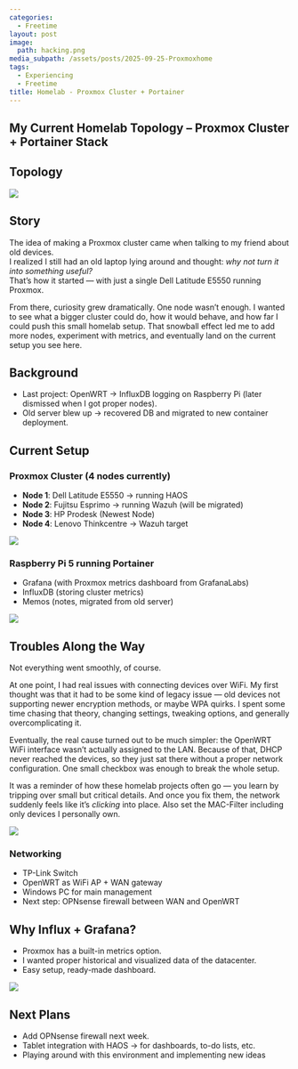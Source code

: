 ```yaml
---
categories:
  - Freetime
layout: post
image:
  path: hacking.png
media_subpath: /assets/posts/2025-09-25-Proxmoxhome
tags:
  - Experiencing
  - Freetime
title: Homelab - Proxmox Cluster + Portainer
---
```


## My Current Homelab Topology – Proxmox Cluster + Portainer Stack

## Topology

![](2025-09-26-18-48-31.png)

## Story

The idea of making a Proxmox cluster came when talking to my friend about old devices.  
I realized I still had an old laptop lying around and thought: *why not turn it into something useful?*  
That’s how it started — with just a single Dell Latitude E5550 running Proxmox.  

From there, curiosity grew dramatically. One node wasn’t enough. I wanted to see what a bigger cluster could do, how it would behave, and how far I could push this small homelab setup. That snowball effect led me to add more nodes, experiment with metrics, and eventually land on the current setup you see here.  

## Background
- Last project: OpenWRT → InfluxDB logging on Raspberry Pi (later dismissed when I got proper nodes).  
- Old server blew up → recovered DB and migrated to new container deployment.  


## Current Setup

### Proxmox Cluster (4 nodes currently)
- **Node 1**: Dell Latitude E5550 → running HAOS  
- **Node 2**: Fujitsu Esprimo → running Wazuh (will be migrated)  
- **Node 3**: HP Prodesk (Newest Node)
- **Node 4**: Lenovo Thinkcentre → Wazuh target  

![](rpmn4th46.png)

### Raspberry Pi 5 running Portainer
- Grafana (with Proxmox metrics dashboard from GrafanaLabs)  
- InfluxDB (storing cluster metrics)  
- Memos (notes, migrated from old server)  

![](1.png)

## Troubles Along the Way

Not everything went smoothly, of course.  

At one point, I had real issues with connecting devices over WiFi. My first thought was that it had to be some kind of legacy issue — old devices not supporting newer encryption methods, or maybe WPA quirks. I spent some time chasing that theory, changing settings, tweaking options, and generally overcomplicating it.  

Eventually, the real cause turned out to be much simpler: the OpenWRT WiFi interface wasn’t actually assigned to the LAN. Because of that, DHCP never reached the devices, so they just sat there without a proper network configuration. One small checkbox was enough to break the whole setup.  

It was a reminder of how these homelab projects often go — you learn by tripping over small but critical details. And once you fix them, the network suddenly feels like it’s *clicking* into place. Also set the MAC-Filter including only devices I personally own.

![](2025-09-25-16-03-06.png)

### Networking
- TP-Link Switch  
- OpenWRT as WiFi AP + WAN gateway  
- Windows PC for main management  
- Next step: OPNsense firewall between WAN and OpenWRT  


## Why Influx + Grafana?
- Proxmox has a built-in metrics option.  
- I wanted proper historical and visualized data of the datacenter.  
- Easy setup, ready-made dashboard.  

![](2025-09-25-16-00-00.png)

## Next Plans
- Add OPNsense firewall next week.  
- Tablet integration with HAOS → for dashboards, to-do lists, etc. 
- Playing around with this environment and implementing new ideas 


